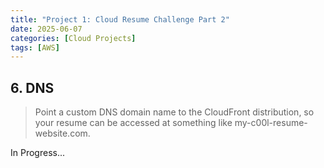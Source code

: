 ```yaml
---
title: "Project 1: Cloud Resume Challenge Part 2"
date: 2025-06-07
categories: [Cloud Projects]
tags: [AWS]
---
```


## 6. DNS  
>Point a custom DNS domain name to the CloudFront distribution, so your resume can be accessed at something like my-c00l-resume-website.com.  
  
  
In Progress...
